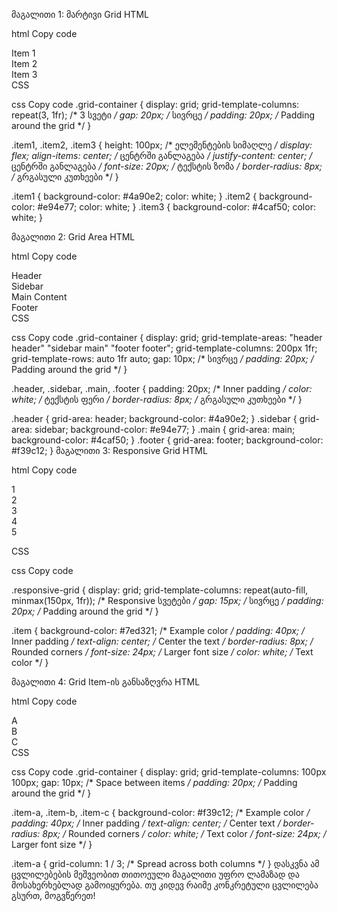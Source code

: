 მაგალითი 1: მარტივი Grid
HTML

html
Copy code
<div class="grid-container">
    <div class="item1">Item 1</div>
    <div class="item2">Item 2</div>
    <div class="item3">Item 3</div>
</div>
CSS

css
Copy code
.grid-container {
    display: grid;
    grid-template-columns: repeat(3, 1fr); /* 3 სვეტი */
    gap: 20px; /* სივრცე */
    padding: 20px; /* Padding around the grid */
}

.item1, .item2, .item3 {
    height: 100px; /* ელემენტების სიმაღლე */
    display: flex;
    align-items: center; /* ცენტრში განლაგება */
    justify-content: center; /* ცენტრში განლაგება */
    font-size: 20px; /* ტექსტის ზომა */
    border-radius: 8px; /* გრგასული კუთხეები */
}

.item1 { background-color: #4a90e2; color: white; }
.item2 { background-color: #e94e77; color: white; }
.item3 { background-color: #4caf50; color: white; }



მაგალითი 2: Grid Area
HTML

html
Copy code
<div class="grid-container">
    <div class="header">Header</div>
    <div class="sidebar">Sidebar</div>
    <div class="main">Main Content</div>
    <div class="footer">Footer</div>
</div>
CSS

css
Copy code
.grid-container {
    display: grid;
    grid-template-areas: 
        "header header"
        "sidebar main"
        "footer footer";
    grid-template-columns: 200px 1fr;
    grid-template-rows: auto 1fr auto;
    gap: 10px; /* სივრცე */
    padding: 20px; /* Padding around the grid */
}

.header, .sidebar, .main, .footer {
    padding: 20px; /* Inner padding */
    color: white; /* ტექსტის ფერი */
    border-radius: 8px; /* გრგასული კუთხეები */
}

.header { grid-area: header; background-color: #4a90e2; }
.sidebar { grid-area: sidebar; background-color: #e94e77; }
.main { grid-area: main; background-color: #4caf50; }
.footer { grid-area: footer; background-color: #f39c12; }
მაგალითი 3: Responsive Grid
HTML

html
Copy code
<div class="responsive-grid">
    <div class="item">1</div>
    <div class="item">2</div>
    <div class="item">3</div>
    <div class="item">4</div>
    <div class="item">5</div>
</div>


CSS

css
Copy code


.responsive-grid {
    display: grid;
    grid-template-columns: repeat(auto-fill, minmax(150px, 1fr)); /* Responsive სვეტები */
    gap: 15px; /* სივრცე */
    padding: 20px; /* Padding around the grid */
}

.item {
    background-color: #7ed321; /* Example color */
    padding: 40px; /* Inner padding */
    text-align: center; /* Center the text */
    border-radius: 8px; /* Rounded corners */
    font-size: 24px; /* Larger font size */
    color: white; /* Text color */
}





მაგალითი 4: Grid Item-ის განსაზღვრა
HTML

html
Copy code
<div class="grid-container">
    <div class="item-a">A</div>
    <div class="item-b">B</div>
    <div class="item-c">C</div>
</div>
CSS

css
Copy code
.grid-container {
    display: grid;
    grid-template-columns: 100px 100px;
    gap: 10px; /* Space between items */
    padding: 20px; /* Padding around the grid */
}

.item-a, .item-b, .item-c {
    background-color: #f39c12; /* Example color */
    padding: 40px; /* Inner padding */
    text-align: center; /* Center text */
    border-radius: 8px; /* Rounded corners */
    color: white; /* Text color */
    font-size: 24px; /* Larger font size */
}

.item-a {
    grid-column: 1 / 3; /* Spread across both columns */
}
დასკვნა
ამ ცვლილებების მეშვეობით თითოეული მაგალითი უფრო ლამაზად და მოსახერხებლად გამოიყურება. თუ კიდევ რაიმე კონკრეტული ცვლილება გსურთ, მოგვწერეთ!

